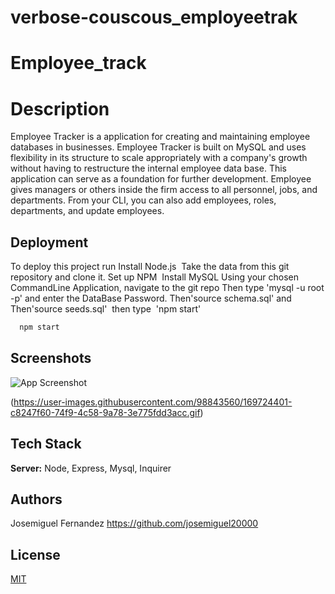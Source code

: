 # verbose-couscous_employeetrak
# Employee_track

# Description
Employee Tracker is a application for creating and maintaining employee databases in businesses. Employee Tracker is built on MySQL and uses flexibility in its structure to scale appropriately with a company's growth without having to restructure the internal employee data base. This application can serve as a foundation for further development. Employee gives managers or others inside the firm access to all personnel, jobs, and departments. From your CLI, you can also add employees, roles, departments, and update employees.


## Deployment

To deploy this project run
Install Node.js 
Take the data from this git repository and clone it.
Set up NPM 
Install MySQL
Using your chosen CommandLine Application, navigate to the git repo 
Then type 'mysql -u root -p' and enter the DataBase Password.
Then'source schema.sql' and Then'source seeds.sql' 
then type  'npm start'

```bash
  npm start 
```


## Screenshots

![App Screenshot]()

(https://user-images.githubusercontent.com/98843560/169724401-c8247f60-74f9-4c58-9a78-3e775fdd3acc.gif)

## Tech Stack



**Server:** Node, Express, Mysql, Inquirer

## Authors

Josemiguel Fernandez https://github.com/josemiguel20000

## License

[MIT](https://choosealicense.com/licenses/mit/)
